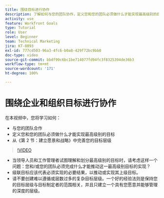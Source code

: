 ```yaml
---
title: 围绕目标进行协作
description: 了解如何与您的团队协作，定义您和您的团队必须做什么才能实现最高级别的目标，并完善您的目标层级。
activity: use
feature: Workfront Goals
type: Tutorial
role: User
level: Beginner
team: Technical Marketing
jira: KT-8893
exl-id: 777cd503-96a3-4fc6-b0a8-429f72bc9bb0
doc-type: video
source-git-commit: bbdf99c6bc1be714077fd94fc3f8325394de36b3
workflow-type: tm+mt
source-wordcount: '171'
ht-degree: 100%

---
```


# 围绕企业和组织目标进行协作

在本视频中，您将学习如何：

* 与您的团队合作
* 定义您和您的团队必须做什么才能实现最高级别的目标
* 从《第 2 节：建立愿景和战略》中完善您的目标层级

>[!VIDEO](https://video.tv.adobe.com/v/335187/?quality=12&learn=on&enablevpops=1)

<!--
Pro-tips graphic
-->

* 当领导人员和工作管理者试图理解和划分最高级别的目标时，请考虑这样一个问题：您和/或您的团队必须完成什么才能推动这一最高级别目标的实现？
* 级联目标应该代表必须实现的必要结果，以推动或实现其上级目标。
* 请不要创建难以遵循或层数过多的复杂目标层级。一个好的经验法则是保持您的目标层级与目标制定者的范围相关，并且只建立一个具有您愿意并能够管理的深度的层级。
